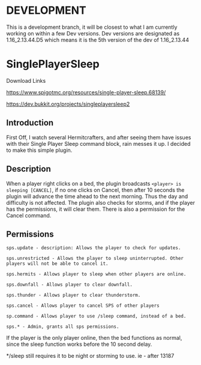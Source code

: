 # DEVELOPMENT
This is a development branch, it will be closest to what I am currently working on within a few Dev versions.
Dev versions are designated as 1.16_2.13.44.D5 which means it is the 5th version of the dev of 1.16_2.13.44

# SinglePlayerSleep

Download Links

https://www.spigotmc.org/resources/single-player-sleep.68139/

https://dev.bukkit.org/projects/singleplayersleep2


## Introduction

First Off, I watch several Hermitcrafters, and after seeing them have issues with their Single Player Sleep command block, rain messes it up. I decided to make this simple plugin.

## Description

When a player right clicks on a bed, the plugin broadcasts `<player> is sleeping [CANCEL]`, if no one clicks on Cancel, then after 10 seconds the plugin will advance the time ahead to the next morning. Thus the day and difficulty is not affected. The plugin also checks for storms, and if the player has the permissions, it will clear them. There is also a permission for the Cancel command.

## Permissions

```
sps.update - description: Allows the player to check for updates.
    
sps.unrestricted - Allows the player to sleep uninterrupted. Other players will not be able to cancel it.

sps.hermits - Allows player to sleep when other players are online.

sps.downfall - Allows player to clear downfall.

sps.thunder - Allows player to clear thunderstorm.

sps.cancel - Allows player to cancel SPS of other players
    
sp.command - Allows player to use /sleep command, instead of a bed.

sps.* - Admin, grants all sps permissions.
```

If the player is the only player online, then the bed functions as normal, since the sleep function works before the 10 second delay.

\*/sleep still requires it to be night or storming to use. ie - after 13187

